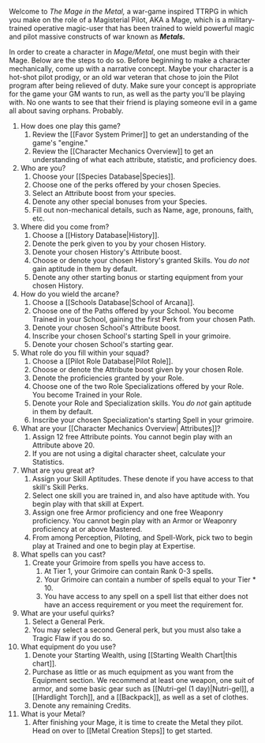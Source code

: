 Welcome to *The Mage in the Metal,* a war-game inspired TTRPG in which you make on the role of a Magisterial Pilot, AKA a Mage, which is a military-trained operative magic-user that has been trained to wield powerful magic and pilot massive constructs of war known as ***Metals.*** 

In order to create a character in *Mage/Metal*, one must begin with their Mage. Below are the steps to do so. Before beginning to make a character mechanically, come up with a narrative concept. Maybe your character is a hot-shot pilot prodigy, or an old war veteran that chose to join the Pilot program after being relieved of duty. Make sure your concept is appropriate for the game your GM wants to run, as well as the party you'll be playing with. No one wants to see that their friend is playing someone evil in a game all about saving orphans. Probably.

1. How does one play this game?
	1. Review the [[Favor System Primer]] to get an understanding of the game's "engine."
	2. Review the [[Character Mechanics Overview]] to get an understanding of what each attribute, statistic, and proficiency does. 
2. Who are you?
	1. Choose your [[Species Database\|Species]]. 
	2. Choose one of the perks offered by your chosen Species.
	3. Select an Attribute boost from your species. 
	4. Denote any other special bonuses from your Species.
	5. Fill out non-mechanical details, such as Name, age, pronouns, faith, etc.
3. Where did you come from?
	1. Choose a [[History Database\|History]].
	2. Denote the perk given to you by your chosen History.
	3. Denote your chosen History's Attribute boost.
	4. Choose or denote your chosen History's granted Skills. You *do not* gain aptitude in them by default.
	5. Denote any other starting bonus or starting equipment from your chosen History.
4. How do you wield the arcane?
	1. Choose a [[Schools Database\|School of Arcana]].
	2. Choose one of the Paths offered by your School. You become Trained in your School, gaining the first Perk from your chosen Path.
	3. Denote your chosen School's Attribute boost.
	4. Inscribe your chosen School's starting Spell in your grimoire.
	5. Denote your chosen School's starting gear.
5. What role do you fill within your squad?
	1. Choose a [[Pilot Role Database\|Pilot Role]].
	2. Choose or denote the Attribute boost given by your chosen Role.
	3. Denote the proficiencies granted by your Role.
	4. Choose one of the two Role Specializations offered by your Role. You become Trained in your Role.
	5. Denote your Role and Specialization skills. You *do not* gain aptitude in them by default.
	6. Inscribe your chosen Specialization's starting Spell in your grimoire.
6. What are your [[Character Mechanics Overview\| Attributes]]?
	1. Assign 12 free Attribute points. You cannot begin play with an Attribute above 20.
	2. If you are not using a digital character sheet, calculate your Statistics.
7. What are you great at? 
	1. Assign your Skill Aptitudes. These denote if you have access to that skill's Skill Perks. 
	2. Select one skill you are trained in, and also have aptitude with. You begin play with that skill at Expert. 
	3. Assign one free Armor proficiency and one free Weaponry proficiency. You cannot begin play with an Armor or Weaponry proficiency at or above Mastered.
	4. From among Perception, Piloting, and Spell-Work, pick two to begin play at Trained and one to begin play at Expertise.
8. What spells can you cast?
	1. Create your Grimoire from spells you have access to.
		1. At Tier 1, your Grimoire can contain Rank 0-3 spells.
		2. Your Grimoire can contain a number of spells equal to your Tier * 10.
		3. You have access to any spell on a spell list that either does not have an access requirement or you meet the requirement for.
9. What are your useful quirks? 
	1. Select a General Perk. 
	2. You may select a second General perk, but you must also take a Tragic Flaw if you do so.
10. What equipment do you use?
	1. Denote your Starting Wealth, using [[Starting Wealth Chart\|this chart]].
	2. Purchase as little or as much equipment as you want from the Equipment section. We recommend at least one weapon, one suit of armor, and some basic gear such as [[Nutri-gel (1 day)\|Nutri-gel]], a [[Hardlight Torch]], and a [[Backpack]], as well as a set of clothes. 
	3. Denote any remaining Credits. 
11. What is your Metal?
	1. After finishing your Mage, it is time to create the Metal they pilot. Head on over to [[Metal Creation Steps]] to get started.


